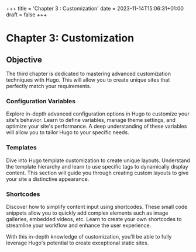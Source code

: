 +++
title = 'Chapter 3 : Customization'
date = 2023-11-14T15:06:31+01:00
draft = false
+++
# Chapter 3: Customization

## Objective
The third chapter is dedicated to mastering advanced customization techniques with Hugo. This will allow you to create unique sites that perfectly match your requirements.

### Configuration Variables

Explore in-depth advanced configuration options in Hugo to customize your site's behavior. Learn to define variables, manage theme settings, and optimize your site's performance. A deep understanding of these variables will allow you to tailor Hugo to your specific needs.

### Templates

Dive into Hugo template customization to create unique layouts. Understand the template hierarchy and learn to use specific tags to dynamically display content. This section will guide you through creating custom layouts to give your site a distinctive appearance.

### Shortcodes

Discover how to simplify content input using shortcodes. These small code snippets allow you to quickly add complex elements such as image galleries, embedded videos, etc. Learn to create your own shortcodes to streamline your workflow and enhance the user experience.

With this in-depth knowledge of customization, you'll be able to fully leverage Hugo's potential to create exceptional static sites.

